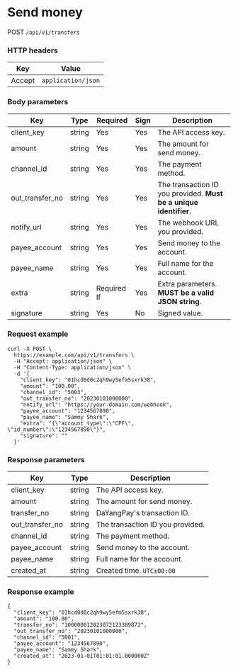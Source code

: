# Send money

POST `/api/v1/transfers`

### HTTP headers <Badge type="tip" text="Header" vertical="top" />

| Key    | Value              |      
|--------|--------------------|
| Accept | `application/json` | 

### Body parameters <Badge type="tip" text="Body" vertical="top" />

| Key             | Type   | Required     | Sign | Description                                                       | 
|-----------------|--------|--------------|------|-------------------------------------------------------------------|
| client_key      | string | Yes          | Yes  | The API access key.                                               | 
| amount          | string | Yes          | Yes  | The amount for send money.                                        |                   
| channel_id      | string | Yes          | Yes  | The payment method.                                               | 
| out_transfer_no | string | Yes          | Yes  | The transaction ID you provided. **Must be a unique identifier**. |                   
| notify_url      | string | Yes          | Yes  | The webhook URL you provided.                                     |                   
| payee_account   | string | Yes          | Yes  | Send money to the account.                                        |                   
| payee_name      | string | Yes          | Yes  | Full name for the account.                                        |                   
| extra           | string | Required If  | Yes  | Extra parameters. **MUST be a valid JSON string**.                |                   
| signature       | string | Yes          | No   | Signed value.                                                     |

### Request example

```shell{8,13}
curl -X POST \
  https://example.com/api/v1/transfers \
  -H "Accept: application/json" \
  -H "Content-Type: application/json" \
  -d '{
    "client_key": "01hcd0d0c2qh9wy5efm5sxrk38",
    "amount": "100.00",
    "channel_id": "5003",
    "out_transfer_no": "20230101000000",
    "notify_url": "https://your-domain.com/webhook",
    "payee_account": "1234567890",
    "payee_name": "Sammy Shark",
    "extra": "{\"account_type\":\"CPF\", \"id_number\":\"1234567890\"}",
    "signature": ""
  }'
```

### Response parameters

| Key             | Type   | Description                      | 
|-----------------|--------|----------------------------------|
| client_key      | string | The API access key.              |
| amount          | string | The amount for send money.       |
| transfer_no     | string | DaYangPay's transaction ID.      |
| out_transfer_no | string | The transaction ID you provided. |
| channel_id      | string | The payment method.              |
| payee_account   | string | Send money to the account.       |
| payee_name      | string | Full name for the account.       |
| created_at      | string | Created time. `UTC±00:00`        |

### Response example

```json{4}
{
  "client_key": "01hcd0d0c2qh9wy5efm5sxrk38",
  "amount": "100.00",
  "transfer_no": "100000012023072123389872",
  "out_transfer_no": "20230101000000",
  "channel_id": "5001",
  "payee_account": "1234567890",
  "payee_name": "Sammy Shark",
  "created_at": "2023-01-01T01:01:01.000000Z"
}
```
